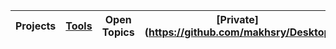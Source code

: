 | Projects | [Tools](./assets//data-files/tools/)  | Open Topics | [Private](https://github.com/makhsry/Desktop |
| - | - | - | - |
